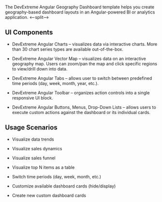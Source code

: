 The DevExtreme Angular Geography Dashboard template helps you create geography-based dashboard layouts in an Angular-powered BI or analytics application. 
<--split-->

## UI Components  

- DevExtreme Angular Charts – visualizes data via interactive charts. More than 30 chart series types are available out-of-the-box. 

- DevExtreme Angular Vector Map – visualizes data on an interactive geography map. Users can zoom/pan the map and click specific regions to view/drill down into data. 

- DevExtreme Angular Tabs – allows user to switch between predefined time periods (day, week, month, year, etc.).  

- DevExtreme Angular Toolbar – organizes action controls into a single responsive UI block. 

- DevExtreme Angular Buttons, Menus, Drop-Down Lists – allows users to execute custom actions against the dashboard or its individual cards. 

## Usage Scenarios 

- Visualize data trends  

- Visualize sales dynamics 

- Visualize sales funnel 

- Visualize top N items as a table 

- Switch time periods (day, week, month, etc.)  

- Customize available dashboard cards (hide/display) 

- Create new custom dashboard cards 